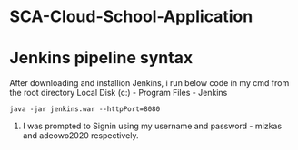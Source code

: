 # SCA-Cloud-School-Application

# Jenkins pipeline syntax

After downloading and installion Jenkins, i run below code in my cmd from the root directory Local Disk (c:) - Program Files - Jenkins

```
java -jar jenkins.war --httpPort=8080
```


1. I was prompted to Signin using my username and password - mizkas and adeowo2020 respectively.



